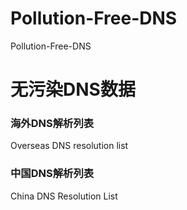 # Pollution-Free-DNS
Pollution-Free-DNS

# 无污染DNS数据

### 海外DNS解析列表
Overseas DNS resolution list

### 中国DNS解析列表 
China DNS Resolution List

